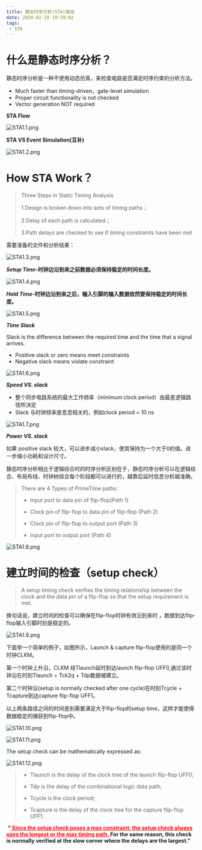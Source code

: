 ```yaml
---
title: 静态时序分析(STA)基础
date: 2020-02-28 18:59:02
tags:
 - STA
---
```




# 什么是静态时序分析？

静态时序分析是一种不使用动态仿真，来检查电路是否满足时序约束的分析方法。

- Much faster than timing-driven，gate-level simulation
- Proper circuit functionality is not checked
- Vector generation NOT required

<!--more-->

**STA Flow**

![STA1.1.png](https://i.loli.net/2020/02/28/X5Znv6eS2cNU1rM.png)

**STA VS Event Simulation(互补)** 

![STA1.2.png](https://i.loli.net/2020/02/28/orh4VdtEMfavs9J.png)

# How STA Work？

> Three Steps in Static Timing Analysis
>
> 1.Design is broken down into sets of timing paths；
>
> 2.Delay of each path is calculated；
>
> 3.Path delays are checked to see if timing constraints have been met

需要准备的文件和分析结果：

![STA1.3.png](https://i.loli.net/2020/02/28/LS5eI1m7P4MjC9i.png)

***Setup Time*-时钟边沿到来之前数据必须保持稳定的时间长度。**

![STA1.4.png](https://i.loli.net/2020/02/28/DjZ5OLVgKyCuh8I.png)

***Hold Time*-时钟边沿到来之后，输入引脚的输入数据依然要保持稳定的时间长度。**

![STA1.5.png](https://i.loli.net/2020/02/28/CvwhO3KfENjklse.png)

***Time Slack***

Slack is the difference between the required time and the time that a signal arrives.

- Positive slack or zero means meet constraints
- Negative slack means violate constraint



![STA1.6.png](https://i.loli.net/2020/02/28/LIZp64VMyHBn3hT.png)

***Speed VS. slack***

- 整个同步电路系统的最大工作频率（minimum clock period）由最差逻辑路径所决定
- Slack 与时钟频率是息息相关的，例如clock period = 10 ns

![STA1.7.png](https://i.loli.net/2020/02/28/fkuajURY9V8emA6.png)

***Power VS. slack***

如果 positive slack 较大，可以进步减小slack，使其保持为一个大于0的值。进一步缩小功耗和设计尺寸。

静态时序分析相比于逻辑综合时的时序分析区别在于，静态时序分析可以在逻辑综合、布局布线、时钟树综合每个阶段都可以进行的，越靠后延时信息分析越准确。

> There are 4 Types of PrimeTime paths:
>
> - Input port to data pin of flip-flop(Path 1)
>
> - Clock pin of flip-flop to data pin of flip-flop (Path 2)
>
> - Clock pin of flip-flop to output port (Path 3)
>
> - Input port to output port (Path 4)

 

![STA1.8.png](https://i.loli.net/2020/02/28/7muHAlo2qieLJ4G.png)

# 建立时间的检查（setup check）

> A setup timing check verifies the timing relationship between the clock and the data pin of a flip-flop so that the setup requirement is met.

换句话说，建立时间的检查可以确保在flip-flop时钟有效沿到来时 ，数据到达flip-flop输入引脚时刻是稳定的。

![STA1.9.png](https://i.loli.net/2020/02/28/KeVuSCLax68nFMz.png)

下面举一个简单的例子，如图所示，Launch & capture flip-flop使用的是同一个时钟CLKM。

第一个时钟上升沿，CLKM 经Tlaunch延时到达launch flip-flop UFF0,通过该时钟沿在时刻Tlaunch + Tck2q + Tdp数据被建立。

第二个时钟沿(setup is normally checked after one cycle)在时刻Tcycle + Tcapture到达capture flip-flop UFF1。

以上两条路径之间的时间差别需要满足大于flip-flop的setup time，这样才能使得数据稳定的捕获到flip-flop中。

![STA1.10.png](https://i.loli.net/2020/02/28/RAZpB7gIHcxQhvC.png) 

 ![STA1.11.png](https://i.loli.net/2020/02/28/eBmcAXLkiQT69Js.png)


The setup check can be mathematically expressed as:

![STA1.12.png](https://i.loli.net/2020/02/28/Ss4h9WpCB5o8vmJ.png)

> - Tlaunch is the delay of the clock tree of the launch flip-flop UFF0;
>
> - Tdp is the delay of the combinational logic data path;
>
> - Tcycle is the clock period;
>
> - Tcapture is the delay of the clock tree for the capture flip-flop UFF1.

​        **“<span style="color:red;"><u>  Since the setup check poses a max constraint, the setup check always uses the longest or the max timing path. </u> </span>For the same reason, this check is normally verified at the slow corner where the delays are the largest.”**

 

[^1]: Static Timing Analysis for Nanometer Designs A Practical Approach
[^2]: [芯动力—硬件加速设计方法](https://www.icourse163.org/course/SWJTU-1207492806?tid=1207824209)





 

 

 

 

 

 

 

 

 

 